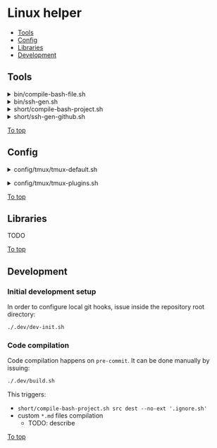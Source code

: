 <a id="top"></a>

# Linux helper

* [Tools](#tools)
* [Config](#config)
* [Libraries](#libraries)
* [Development](#development)

## Tools

<a id="bin/compile-bash-file.sh"></a>
<details><summary>bin/compile-bash-file.sh</summary>
  <!-- .LH_ADHOC_USAGE:bin/compile-bash-file.sh -->
  <!-- .LH_HELP:bin/compile-bash-file.sh -->
</details>  
<a id="bin/ssh-gen.sh"></a>
<details><summary>bin/ssh-gen.sh</summary>
  <!-- .LH_ADHOC_USAGE:bin/ssh-gen.sh -->
  <!-- .LH_HELP:bin/ssh-gen.sh -->
</details>  
<a id="short/compile-bash-project.sh"></a>
<details><summary>short/compile-bash-project.sh</summary>
  <!-- .LH_ADHOC_USAGE:short/compile-bash-project.sh -->
  <!-- .LH_HELP:short/compile-bash-project.sh -->
</details>  
<a id="short/ssh-gen-github.sh"></a>
<details><summary>short/ssh-gen-github.sh</summary>
  <!-- .LH_ADHOC_USAGE:short/ssh-gen-github.sh -->
  <!-- .LH_HELP:short/ssh-gen-github.sh -->
</details>  

[To top]

## Config

<a id="config/tmux/tmux-default.sh"></a>
<details><summary>config/tmux/tmux-default.sh</summary>
  <!-- .LH_ADHOC_USAGE:config/tmux/tmux-default.sh -->
  <!-- .LH_HELP:config/tmux/tmux-default.sh -->
</details>

<a id="config/tmux/tmux-plugins.sh"></a>
<details><summary>config/tmux/tmux-plugins.sh</summary>
  <!-- .LH_ADHOC_USAGE:config/tmux/tmux-plugins.sh -->
  <!-- .LH_HELP:config/tmux/tmux-plugins.sh -->
</details>  

[To top]

## Libraries

TODO

[To top]

## Development

### Initial development setup

In order to configure local git hooks, issue inside the repository root directory:

```sh
./.dev/dev-init.sh
```

### Code compilation

Code compilation happens on `pre-commit`. It can be done manually by issuing:

```sh
./.dev/build.sh
```

This triggers:

* `short/compile-bash-project.sh src dest --no-ext '.ignore.sh'`
* custom `*.md` files compilation
  * TODO: describe

[To top]

[To top]: #top
